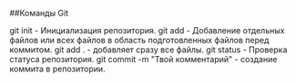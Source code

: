 ##Команды Git 

git init - Инициализация репозитория. 
git add - Добавление отдельных файлов или всех файлов в область подготовленных файлов перед коммитом. 
git add . - добавляет сразу все файлы. 
git status - Проверка статуса репозитория. 
git commit -m "Твой комментарий" - создание коммита в репозитории. 
